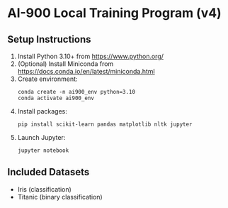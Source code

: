 
# AI-900 Local Training Program (v4)

## Setup Instructions
1. Install Python 3.10+ from https://www.python.org/
2. (Optional) Install Miniconda from https://docs.conda.io/en/latest/miniconda.html
3. Create environment:
   ```
   conda create -n ai900_env python=3.10
   conda activate ai900_env
   ```
4. Install packages:
   ```
   pip install scikit-learn pandas matplotlib nltk jupyter
   ```
5. Launch Jupyter:
   ```
   jupyter notebook
   ```

## Included Datasets
- Iris (classification)
- Titanic (binary classification)
